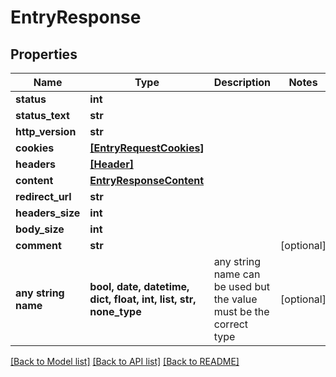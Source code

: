# EntryResponse


## Properties
Name | Type | Description | Notes
------------ | ------------- | ------------- | -------------
**status** | **int** |  | 
**status_text** | **str** |  | 
**http_version** | **str** |  | 
**cookies** | [**[EntryRequestCookies]**](EntryRequestCookies.md) |  | 
**headers** | [**[Header]**](Header.md) |  | 
**content** | [**EntryResponseContent**](EntryResponseContent.md) |  | 
**redirect_url** | **str** |  | 
**headers_size** | **int** |  | 
**body_size** | **int** |  | 
**comment** | **str** |  | [optional] 
**any string name** | **bool, date, datetime, dict, float, int, list, str, none_type** | any string name can be used but the value must be the correct type | [optional]

[[Back to Model list]](../README.md#documentation-for-models) [[Back to API list]](../README.md#documentation-for-api-endpoints) [[Back to README]](../README.md)


